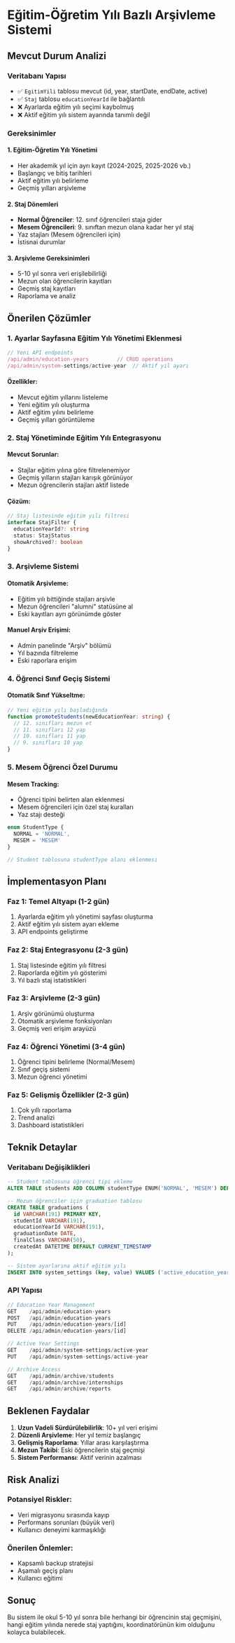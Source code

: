# Eğitim-Öğretim Yılı Bazlı Arşivleme Sistemi

## Mevcut Durum Analizi

### Veritabanı Yapısı
- ✅ `EgitimYili` tablosu mevcut (id, year, startDate, endDate, active)
- ✅ `Staj` tablosu `educationYearId` ile bağlantılı
- ❌ Ayarlarda eğitim yılı seçimi kaybolmuş
- ❌ Aktif eğitim yılı sistem ayarında tanımlı değil

### Gereksinimler

#### 1. Eğitim-Öğretim Yılı Yönetimi
- Her akademik yıl için ayrı kayıt (2024-2025, 2025-2026 vb.)
- Başlangıç ve bitiş tarihleri
- Aktif eğitim yılı belirleme
- Geçmiş yılları arşivleme

#### 2. Staj Dönemleri
- **Normal Öğrenciler**: 12. sınıf öğrencileri staja gider
- **Mesem Öğrencileri**: 9. sınıftan mezun olana kadar her yıl staj
- Yaz stajları (Mesem öğrencileri için)
- İstisnai durumlar

#### 3. Arşivleme Gereksinimleri
- 5-10 yıl sonra veri erişilebilirliği
- Mezun olan öğrencilerin kayıtları
- Geçmiş staj kayıtları
- Raporlama ve analiz

## Önerilen Çözümler

### 1. Ayarlar Sayfasına Eğitim Yılı Yönetimi Eklenmesi

```typescript
// Yeni API endpoints
/api/admin/education-years         // CRUD operations
/api/admin/system-settings/active-year  // Aktif yıl ayarı
```

#### Özellikler:
- Mevcut eğitim yıllarını listeleme
- Yeni eğitim yılı oluşturma
- Aktif eğitim yılını belirleme
- Geçmiş yılları görüntüleme

### 2. Staj Yönetiminde Eğitim Yılı Entegrasyonu

#### Mevcut Sorunlar:
- Stajlar eğitim yılına göre filtrelenemiyor
- Geçmiş yılların stajları karışık görünüyor
- Mezun öğrencilerin stajları aktif listede

#### Çözüm:
```typescript
// Staj listesinde eğitim yılı filtresi
interface StajFilter {
  educationYearId?: string
  status: StajStatus
  showArchived?: boolean
}
```

### 3. Arşivleme Sistemi

#### Otomatik Arşivleme:
- Eğitim yılı bittiğinde stajları arşivle
- Mezun öğrencileri "alumni" statüsüne al
- Eski kayıtları ayrı görünümde göster

#### Manuel Arşiv Erişimi:
- Admin panelinde "Arşiv" bölümü
- Yıl bazında filtreleme
- Eski raporlara erişim

### 4. Öğrenci Sınıf Geçiş Sistemi

#### Otomatik Sınıf Yükseltme:
```typescript
// Yeni eğitim yılı başladığında
function promoteStudents(newEducationYear: string) {
  // 12. sınıfları mezun et
  // 11. sınıfları 12 yap
  // 10. sınıfları 11 yap
  // 9. sınıfları 10 yap
}
```

### 5. Mesem Öğrenci Özel Durumu

#### Mesem Tracking:
- Öğrenci tipini belirten alan eklenmesi
- Mesem öğrencileri için özel staj kuralları
- Yaz stajı desteği

```typescript
enum StudentType {
  NORMAL = 'NORMAL',
  MESEM = 'MESEM'
}

// Student tablosuna studentType alanı eklenmesi
```

## İmplementasyon Planı

### Faz 1: Temel Altyapı (1-2 gün)
1. Ayarlarda eğitim yılı yönetimi sayfası oluşturma
2. Aktif eğitim yılı sistem ayarı ekleme
3. API endpoints geliştirme

### Faz 2: Staj Entegrasyonu (2-3 gün)
1. Staj listesinde eğitim yılı filtresi
2. Raporlarda eğitim yılı gösterimi
3. Yıl bazlı staj istatistikleri

### Faz 3: Arşivleme (2-3 gün)
1. Arşiv görünümü oluşturma
2. Otomatik arşivleme fonksiyonları
3. Geçmiş veri erişim arayüzü

### Faz 4: Öğrenci Yönetimi (3-4 gün)
1. Öğrenci tipini belirleme (Normal/Mesem)
2. Sınıf geçiş sistemi
3. Mezun öğrenci yönetimi

### Faz 5: Gelişmiş Özellikler (2-3 gün)
1. Çok yıllı raporlama
2. Trend analizi
3. Dashboard istatistikleri

## Teknik Detaylar

### Veritabanı Değişiklikleri

```sql
-- Student tablosuna öğrenci tipi ekleme
ALTER TABLE students ADD COLUMN studentType ENUM('NORMAL', 'MESEM') DEFAULT 'NORMAL';

-- Mezun öğrenciler için graduation tablosu
CREATE TABLE graduations (
  id VARCHAR(191) PRIMARY KEY,
  studentId VARCHAR(191),
  educationYearId VARCHAR(191),
  graduationDate DATE,
  finalClass VARCHAR(50),
  createdAt DATETIME DEFAULT CURRENT_TIMESTAMP
);

-- Sistem ayarlarına aktif eğitim yılı
INSERT INTO system_settings (key, value) VALUES ('active_education_year', '');
```

### API Yapısı

```typescript
// Education Year Management
GET    /api/admin/education-years
POST   /api/admin/education-years
PUT    /api/admin/education-years/[id]
DELETE /api/admin/education-years/[id]

// Active Year Settings
GET    /api/admin/system-settings/active-year
PUT    /api/admin/system-settings/active-year

// Archive Access
GET    /api/admin/archive/students
GET    /api/admin/archive/internships
GET    /api/admin/archive/reports
```

## Beklenen Faydalar

1. **Uzun Vadeli Sürdürülebilirlik**: 10+ yıl veri erişimi
2. **Düzenli Arşivleme**: Her yıl temiz başlangıç
3. **Gelişmiş Raporlama**: Yıllar arası karşılaştırma
4. **Mezun Takibi**: Eski öğrencilerin staj geçmişi
5. **Sistem Performansı**: Aktif verinin azalması

## Risk Analizi

### Potansiyel Riskler:
- Veri migrasyonu sırasında kayıp
- Performans sorunları (büyük veri)
- Kullanıcı deneyimi karmaşıklığı

### Önerilen Önlemler:
- Kapsamlı backup stratejisi
- Aşamalı geçiş planı
- Kullanıcı eğitimi

## Sonuç

Bu sistem ile okul 5-10 yıl sonra bile herhangi bir öğrencinin staj geçmişini, hangi eğitim yılında nerede staj yaptığını, koordinatörünün kim olduğunu kolayca bulabilecek.